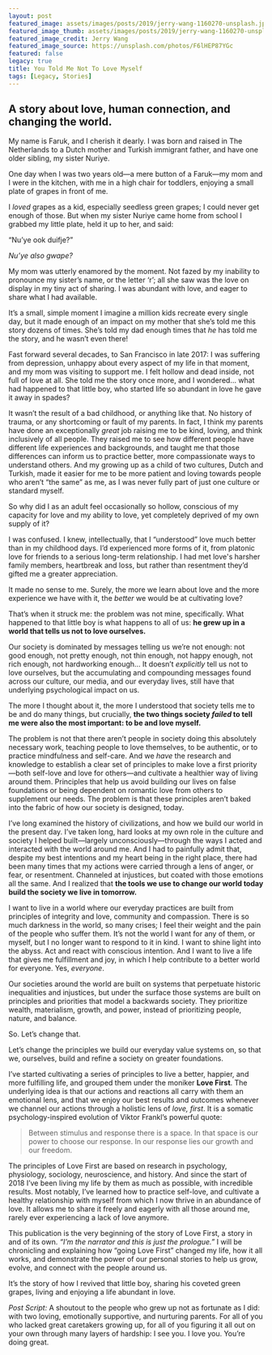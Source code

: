 ```yaml
---
layout: post
featured_image: assets/images/posts/2019/jerry-wang-1160270-unsplash.jpg
featured_image_thumb: assets/images/posts/2019/jerry-wang-1160270-unsplash_thumbnail.jpg
featured_image_credit: Jerry Wang
featured_image_source: https://unsplash.com/photos/F6lHEP87YGc
featured: false
legacy: true
title: You Told Me Not To Love Myself
tags: [Legacy, Stories]
---
```



## A story about love, human connection, and changing the world.

My name is Faruk, and I cherish it dearly. I was born and raised in The Netherlands to a Dutch mother and Turkish immigrant father, and have one older sibling, my sister Nuriye.

One day when I was two years old—a mere button of a Faruk—my mom and I were in the kitchen, with me in a high chair for toddlers, enjoying a small plate of grapes in front of me.

I _loved_ grapes as a kid, especially seedless green grapes; I could never get enough of those. But when my sister Nuriye came home from school I grabbed my little plate, held it up to her, and said:

“Nu’ye ook duifje?”

_Nu’ye also gwape?_

My mom was utterly enamored by the moment. Not fazed by my inability to pronounce my sister’s name, or the letter ‘r’; all she saw was the love on display in my tiny act of sharing. I was abundant with love, and eager to share what I had available.

It’s a small, simple moment I imagine a million kids recreate every single day, but it made enough of an impact on my mother that she’s told me this story dozens of times. She’s told my dad enough times that _he_ has told me the story, and he wasn’t even there!

Fast forward several decades, to San Francisco in late 2017: I was suffering from depression, unhappy about every aspect of my life in that moment, and my mom was visiting to support me. I felt hollow and dead inside, not full of love at all. She told me the story once more, and I wondered… what had happened to that little boy, who started life so abundant in love he gave it away in spades?

It wasn’t the result of a bad childhood, or anything like that. No history of trauma, or any shortcoming or fault of my parents. In fact, I think my parents have done an exceptionally _great_ job raising me to be kind, loving, and think inclusively of all people. They raised me to see how different people have different life experiences and backgrounds, and taught me that those differences can inform us to practice better, more compassionate ways to understand others. And my growing up as a child of two cultures, Dutch and Turkish, made it easier for me to be more patient and loving towards people who aren’t “the same” as me, as I was never fully part of just one culture or standard myself.

So why did I as an adult feel occasionally so hollow, conscious of my capacity for love and my ability to love, yet completely deprived of my own supply of it?

I was confused. I knew, intellectually, that I “understood” love much better than in my childhood days. I’d experienced more forms of it, from platonic love for friends to a serious long-term relationship. I had met love's harsher family members, heartbreak and loss, but rather than resentment they’d gifted me a greater appreciation.

It made no sense to me. Surely, the more we learn about love and the more experience we have with it, the _better_ we would be at cultivating love?

That’s when it struck me: the problem was not mine, specifically. What happened to that little boy is what happens to all of us: **he grew up in a world that tells us not to love ourselves.**

Our society is dominated by messages telling us we’re not enough: not good enough, not pretty enough, not thin enough, not happy enough, not rich enough, not hardworking enough… It doesn’t _explicitly_ tell us not to love ourselves, but the accumulating and compounding messages found across our culture, our media, and our everyday lives, still have that underlying psychological impact on us.

The more I thought about it, the more I understood that society tells me to be and do many things, but crucially, **the two things society _failed_ to tell me were also the most important: to be and love myself.**

The problem is not that there aren’t people in society doing this absolutely necessary work, teaching people to love themselves, to be authentic, or to practice mindfulness and self-care. And we _have_ the research and knowledge to establish a clear set of principles to make love a first priority—both self-love and love for others—and cultivate a healthier way of living around them. Principles that help us avoid building our lives on false foundations or being dependent on romantic love from others to supplement our needs. The problem is that these principles aren’t baked into the fabric of how our society is designed, today.

I’ve long examined the history of civilizations, and how we build our world in the present day. I’ve taken long, hard looks at my own role in the culture and society I helped built—largely unconsciously—through the ways I acted and interacted with the world around me. And I had to painfully admit that, despite my best intentions and my heart being in the right place, there had been many times that my actions were carried through a lens of anger, or fear, or resentment. Channeled at injustices, but coated with those emotions all the same. And I realized that **the tools we use to change our world today build the society we live in tomorrow.**

I want to live in a world where our everyday practices are built from principles of integrity and love, community and compassion. There is so much darkness in the world, so many crises; I feel their weight and the pain of the people who suffer them. It’s not the world I want for any of them, or myself, but I no longer want to respond to it in kind. I want to shine light into the abyss. Act and react with conscious intention. And I want to live a life that gives me fulfillment and joy, in which I help contribute to a better world for everyone. Yes, _everyone_.

Our societies around the world are built on systems that perpetuate historic inequalities and injustices, but under the surface those systems are built on principles and priorities that model a backwards society. They prioritize wealth, materialism, growth, and power, instead of prioritizing people, nature, and balance.

So. Let’s change that.

Let’s change the principles we build our everyday value systems on, so that we, ourselves, build and refine a society on greater foundations.

I’ve started cultivating a series of principles to live a better, happier, and more fulfilling life, and grouped them under the moniker **Love First**. The underlying idea is that our actions and reactions all carry with them an emotional lens, and that we enjoy our best results and outcomes whenever we channel our actions through a holistic lens of _love, first_. It is a somatic psychology-inspired evolution of Viktor Frankl’s powerful quote:

> Between stimulus and response there is a space. In that space is our power to choose our response. In our response lies our growth and our freedom.

The principles of Love First are based on research in psychology, physiology, sociology, neuroscience, and history. And since the start of 2018 I’ve been living my life by them as much as possible, with incredible results. Most notably, I’ve learned how to practice self-love, and cultivate a healthy relationship with myself from which I now thrive in an abundance of love. It allows me to share it freely and eagerly with all those around me, rarely ever experiencing a lack of love anymore.

This publication is the very beginning of the story of Love First, a story in and of its own. _“I’m the narrator and this is just the prologue.”_ I will be chronicling and explaining how “going Love First” changed my life, how it all works, and demonstrate the power of our personal stories to help us grow, evolve, and connect with the people around us.

It’s the story of how I revived that little boy, sharing his coveted green grapes, living and enjoying a life abundant in love.


_Post Script:_
A shoutout to the people who grew up not as fortunate as I did: with two loving, emotionally supportive, and nurturing parents. For all of you who lacked great caretakers growing up, for all of you figuring it all out on your own through many layers of hardship: I see you. I love you. You’re doing great.
